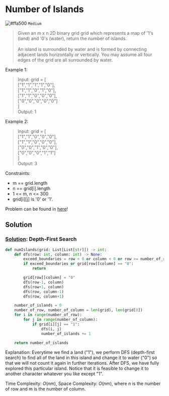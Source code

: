 # Number of Islands
![#ffa500](https://placehold.co/1x1/ffa500/ffa500.png) `Medium`

> Given an m x n 2D binary grid grid which represents a map of '1's (land) and '0's (water), return the number of islands. <br><br>
An island is surrounded by water and is formed by connecting adjacent lands horizontally or vertically. You may assume all four edges of the grid are all surrounded by water.

Example 1:
> Input: grid = [ \
  ["1","1","1","1","0"],\
  ["1","1","0","1","0"],\
  ["1","1","0","0","0"],\
  ["0","0","0","0","0"]\
]\
Output: 1

Example 2:
> Input: grid = [\
  ["1","1","0","0","0"],\
  ["1","1","0","0","0"],\
  ["0","0","1","0","0"],\
  ["0","0","0","1","1"]\
]\
Output: 3

Constraints:
- m == grid.length
- n == grid[i].length
- $1$ <= m, n <= $300$
- grid[i][j] is '0' or '1'.

Problem can be found in [here](https://leetcode.com/problems/number-of-islands)!

## Solution
### [Solution](/Graph/200-NumberofIslands/solution.py): Depth-First Search

```python
def numIslands(grid: List[List[str]]) -> int:
    def dfs(row: int, column: int) -> None:
        exceed_boundaries = row < 0 or column < 0 or row >= number_of_row or column >= number_of_column
        if exceed_boundaries or grid[row][column] == "0":
            return

        grid[row][column] = "0"
        dfs(row-1, column)
        dfs(row+1, column)
        dfs(row, column-1)
        dfs(row, column+1)

    number_of_islands = 0
    number_of_row, number_of_column = len(grid), len(grid[0])
    for i in range(number_of_row):
        for j in range(number_of_column):
            if grid[i][j] == "1":
                dfs(i, j)
                number_of_islands += 1

    return number_of_islands
```

Explanation: Everytime we find a land ("1"), we perform DFS (depth-first search) to find all of the land in this island and change it to water ("0") so that we will not count it again in further iterations. After DFS, we have fully explored this particular island. Notice that it is feasible to change it to another character whatever you like except "1".

Time Complexity: $O(nm)$, Space Complexity: $O(nm)$, where n is the number of row and m is the number of column.
